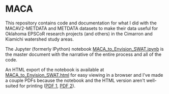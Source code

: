 MACA
====

This repository contains code and documentation for what I did with the MACAV2-METDATA and METDATA datasets to make their data useful for Oklahoma EPSCoR research projects (and others) in the Cimarron and Kiamichi watershed study areas.

The Jupyter (formerly IPython) notebook [MACA_to_Envision_SWAT.ipynb](MACA_to_Envision_SWAT.ipynb) is the master document with the narrative of the entire process and all of the code.

An HTML export of the notebook is available at [MACA_to_Envision_SWAT.html](MACA_to_Envision_SWAT.html) for easy viewing in a browser and I've made a couple PDFs because the notebook and the HTML version aren't well-suited for printing ([PDF 1](doc/MACA_to_Envision_SWAT.pdf), [PDF 2](doc/MACA_to_Envision_SWAT_small_margins.pdf)).
